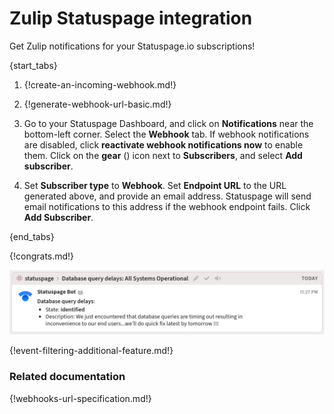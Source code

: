 # Zulip Statuspage integration

Get Zulip notifications for your Statuspage.io subscriptions!

{start_tabs}

1. {!create-an-incoming-webhook.md!}

1. {!generate-webhook-url-basic.md!}

1. Go to your Statuspage Dashboard, and click on **Notifications**
   near the bottom-left corner. Select the **Webhook** tab. If webhook
   notifications are disabled, click **reactivate webhook
   notifications now** to enable them. Click on the
   **gear** (<i class="fa fa-cog"></i>) icon next to
   **Subscribers**, and select **Add subscriber**.

1. Set **Subscriber type** to **Webhook**. Set **Endpoint URL** to
   the URL generated above, and provide an email address. Statuspage
   will send email notifications to this address if the webhook endpoint
   fails. Click **Add Subscriber**.

{end_tabs}

{!congrats.md!}

![](/static/images/integrations/statuspage/001.png)

{!event-filtering-additional-feature.md!}

### Related documentation

{!webhooks-url-specification.md!}
